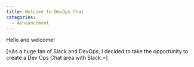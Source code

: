 ```yaml
---
title: Welcome to DevOps Chat
categories:
  - Announcement
---
```

<p>
	Hello and welcome!
</p>
<p>
	[=As a huge fan of Slack and DevOps, I decided to take the opportunity to create a Dev Ops Chat area with Slack.=]
</p>